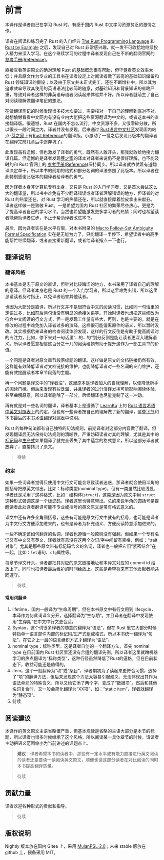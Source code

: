 # 前言

本译作是译者自己在学习 Rust 时，有感于国内 Rust 中文学习资源贫乏的激情之作。

译者在阅读和练习完了 Rust 的入门经典 [The Rust Programming Language] 和 [Rust by Example] 之后，发现自己对 Rust 非常感兴趣，就一发不可收拾地继续投入精力来深入学习。在这个继续学习的过程中译者发现自己在不断的翻阅官网的 [参考手册(Reference)]。

直接查看英语原文的确对理解 Rust 的基础概念很有帮助，但毕竟看英文效率太低；并且原文作为专业的工具书在读者设定上对阅读者做了较高的基础知识储备和 Rust 领域知识的假设；以及由于原文并未正式完工，还在不断增补中，所以其为追求效率导致其使用的英语语法比较简略随意，对基础知识和背景知识的省略严重，导致对译者这样的非英语母语者阅读起来体验并不好。所以译者就萌生了自己对阅读理解做翻译笔记的想法。

在做翻译笔记的时候发现很多技术坎要过，需要核对一下自己的理解到底对不对，就想偷懒看看中文网内有没有业内大佬把这些资源翻译为中文的，或者这本书的直接翻译版。很遗憾，Rust 在国内不怎么流行，中文资源不多，又很零碎分散，所以很长一段时间之内，译者并没有发现，后来通过 [Rust语言中文社区]发现国内站点-[芽之家](https://books.budshome.com)上有[Rust Reference](https://books.budshome.com/rust-reference/)的翻译版。小激动了一番之后发现此版本的翻译者在翻译完前几章后中途弃坑了。

此发现虽有遗憾，但也激发了译者的勇气，既然有人敢开头，那我就敢给他接力翻译几篇。但遗憾的是译者发现[芽之家]的译本对译者来说仍不是很好理解，也不能及时的和 Rust 官网上的 [参考手册(Reference)]保持同步。所以译者就依仗着有道翻译决定单干，所以本书的前期的格式和部分名词的译法参照了此版本。所以译者在此特别感谢此版本的翻译者给译者的勇气。

因为译者本身非计算机专科出身，又只是 Rust 的入门学习者，又是首次尝试这么大的翻译量，所以书中难免有不少翻译错误或者译者理解错误的地方，但译者的对 Rust 的热爱还在，对 Rust 学习的热情还在，所以就直接厚着脸皮拿出来献丑。译者这样做一是致敬 Rust，一是希望为国内 Rust 社区的繁荣尽些热心，更是为了提高译者自己的学习水平。当然也希望能激发更多学习者的热情；同时也希望读者能帮助译者进步，不止于帮助译者改进本书。

最后，因为译者实在是水平有限，对本书附录的 [Macro Follow-Set Ambiguity Formal Specification](macro-ambiguity.md) 实在是无能为力了，只能翻译一半停下，希望读者中的高手能帮忙继续翻译，或者直接重新翻译，或者给译者指点一下也行。

## 翻译说明
### 翻译风格

本书基本是忠于原文的直译，但针对比较晦涩的地方，本书采用了译者自己的理解的意译。但译者本身也是 Rust 的一个入门学习者，所以这里难免出错，所以这里恳请读者及时指正，以免译者贻害其他读者。

也因为大部分是直译，所以行文并不是很符合中文的阅读习惯，比如同一句话里的定语过多，比如前后两句话没有明显的承接关系等。开始时译者也想把这些修改为符合中文阅读的行文方式，但一是发现工作量有些大，再则，也是主要的，就是在修改的过程中难免加入译者过多的演绎，这样很可能偏离原作的语义，所以暂时没改。其实根据后来译者的检查阅读体验发现，这样的行文反倒是有助于提高阅读时的专注力，比如，停下来对一句话里“...的...的”划分反倒是能让读者更深入理解语义。所以译者愿意相信这百分之十几的阅读磕顿有助于提升这作为一部工具书的价值。

一个问题是译者对原文章节段落标题的翻译。这样做是原文的文档链接仍然有效，这样能有效降低译者对文档链接的维护，也能降低译者对一些名词的专门维护，还能有效提醒读者本章节段落的主题。

再一个问题是译文中的“译者注”，这里原本是译者加入的自我理解，以便降低新手的阅读门槛。但后来发现有些泛滥，并且译者的过分演绎发挥可能影响阅读体验，甚至曲解原意，所以译者删除了一部分，后续翻译也尽量克制了这一冲动。

再有就是对一些名词的翻译，译者基本上是遵循了 [LearnKu] 上的 [Rust 语言术语中英文对照表]上的约定，但也有一些译者按自己的理解做了新的翻译，这些[下节](#约定)和本书最后的[本书术语翻译对照表](本书术语翻译对照表.md)中说明。

Rust 的每种句法都有自己独特的句法规则，前期译者对这部分内容做了翻译，但发现翻译后无法保持句法规则的清晰性，严重妨碍读者对其的理解，尤其是其中的[标记码][tokens]和[生产式]如果翻译了就完全丢失了其中蕴含的格式意义，所以这部分译者就放弃了，直接拷贝了原文。

>待续

### 约定

如果一些词译者觉得只使用中文行文可能会导致读者迷惑，那译者就会使用半角的圆括号把原英文带出，比如：标称类型(nominal type)，但有一类虽然比较浅显，译者还是采用了这种格式，比如：结构体(`struct`)，这类是因为原文中用 `struct` 这种形式强调这是一个[标记码][tokens]，译者这里也特意带出。总的来说半角的圆括号是提醒读者此处译者翻译可能不专业或括号的英文原文是带有格式意义的。

译文中还有许多全角圆括号，这些有可能是原文行文中就有的括号，也可能是译者为中文行文方便添加进来的，也有是译者为补充语义、方便阅读特意添加进来的。

一些不确定该如何翻译的名词，译者也遵循一般原则没有强翻。但如果一个专有名词又有中文又有英文，译者就有意没在这两个次词/字中间留有空格，例如：“trait对象”。尤其是那些原文带有标记码含义的名词，译者也一般把它们“紧密结合”在一起，比如：`let`语句、`cfg`属性等。

每章节译文开头，译者都把其对应的原文链接地址和本译文对应的 commit id 给放上了。同时也把译者最后维护的时间给放上。这些是希望将来有其他贡献者能共同遵守。

>待续

#### 常用词翻译
1. lifetime，国内一般译为“生命周期”，但在本书原文中有行文用到 lifecycle，本译作为何此词译义分开，选择翻译为“生存期”。并且译者在翻译中发现使用“生存期”在中文中行文更合适。
2. Syntax，这个词很多译者的随意的翻译为“语法”，但在 Rust 里它大部分时候特指单一语言部件内部的标记码/生产式组成格式，所以本书统一翻译为“句法”。在它之上一层的语言组织方式才翻译为“语法”。
3. nominal type：标称类型。这是译者自创的一个翻译方法，首先 nominal type 在目前国内 Rust 社区里还没有合适的翻译先例，所以译者这里就蹭机器学习的热点翻译为“标称类型”，这种行径虽然降低了Rust的逼格，但在目前状态下，收益可能还是值得的。
4. item，这个一般翻译为“项”或“条目”，译者期初为了读起来更符合习惯，选择了“项”的翻译方法，但后来发现这个方法太容易引起歧义，无法体现出其作为语法单元的特殊含义，所以又给它添了两个字，变成了“数据项”。然后和其他名词复合时，又一般会简化翻译为“XX项”，如：“static item”，译者就翻译为“静态项”。
5. 待续

## 阅读建议

本译作的英文原文主语省略很严重，但基本规律是省略的主语大部分是本节的标题，所以译者也很多时候继承了这个风格，所以阅读某一具体章节的时候，请读者主动把语义范围缩小为当前讲述的话题点上。

  > **建议**：译者希望本书的读者中，那些有一定水平或有能力直接进行英文阅读的读者还是要读一读阅读英文原文，顺便也请这部分读者在对比阅读的同时本书提高翻译质量。

>待续

## 贡献力量

译者欢迎各种形式的贡献和指导。

>待续

## 版权说明

Nightly 版本放在国内 Gitee 上，采用 [MulanPSL-2.0]；未来 stable 版放在 github 上，预备采用 MIT。

[The Rust Programming Language]: https://doc.rust-lang.org/book/
[Rust by Example]: https://doc.rust-lang.org/stable/rust-by-example/
[参考手册(Reference)]: https://doc.rust-lang.org/stable/reference/
[Rust语言中文社区]: https://rustcc.cn/
[芽之家]: https://books.budshome.com
[MulanPSL-2.0]: https://gitee.com/minstrel1977/rust-reference/blob/master/LICENSE
[tokens]: tokens.md
[LearnKu]: https://learnku.com/
[Rust 语言术语中英文对照表]: https://learnku.com/articles/43623
[生产式]: notation.md#Grammar

<!-- 2020-11-3 -->
<!-- checked -->